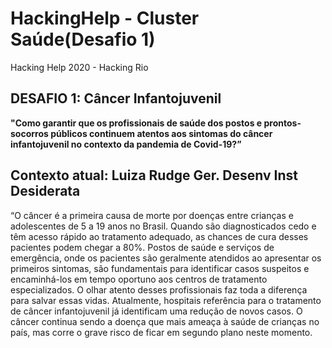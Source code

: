 # HackingHelp - Cluster Saúde(Desafio 1)
Hacking Help 2020 - Hacking Rio

## DESAFIO 1: Câncer Infantojuvenil 

**"Como garantir que os profissionais de saúde dos postos e prontos-socorros públicos continuem atentos aos sintomas do câncer infantojuvenil no contexto da pandemia de Covid-19?”**

## Contexto atual:  **Luiza Rudge Ger. Desenv Inst Desiderata**
 “O câncer é a primeira causa de morte por doenças entre crianças e adolescentes de 5 a 19 anos no Brasil. Quando são diagnosticados cedo e têm acesso rápido ao tratamento adequado, as chances de cura desses pacientes podem chegar a 80%. Postos de saúde e serviços de emergência, onde os pacientes são geralmente atendidos ao apresentar os primeiros sintomas, são fundamentais para identificar casos suspeitos e encaminhá-los em tempo oportuno aos centros de tratamento especializados. O olhar atento desses profissionais faz toda a diferença para salvar essas vidas. Atualmente, hospitais referência para o tratamento de câncer infantojuvenil já identificam uma redução de novos casos. O câncer continua sendo a doença que mais ameaça à saúde de crianças no país, mas corre o grave risco de ficar em segundo plano neste momento.
